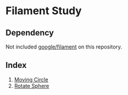 # Filament Study

## Dependency

Not included [google/filament](https://github.com/google/filament) on this repository.

## Index

1. [Moving Circle](./mc/README.md)
2. [Rotate Sphere](./pl/README.md)
